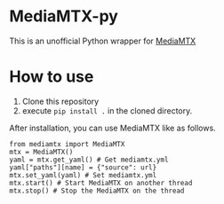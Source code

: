 # MediaMTX-py

This is an unofficial Python wrapper for [MediaMTX](https://mediamtx.org/)

# How to use

1. Clone this repository
2. execute `pip install .` in the cloned directory.

After installation, you can use MediaMTX like as follows.

```
from mediamtx import MediaMTX
mtx = MediaMTX()
yaml = mtx.get_yaml() # Get mediamtx.yml
yaml["paths"][name] = {"source": url}
mtx.set_yaml(yaml) # Set mediamtx.yml
mtx.start() # Start MediaMTX on another thread
mtx.stop() # Stop the MediaMTX on the thread
```
